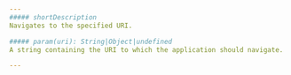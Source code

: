 ```yaml
---
##### shortDescription
Navigates to the specified URI.

##### param(uri): String|Object|undefined
A string containing the URI to which the application should navigate.

---
```

